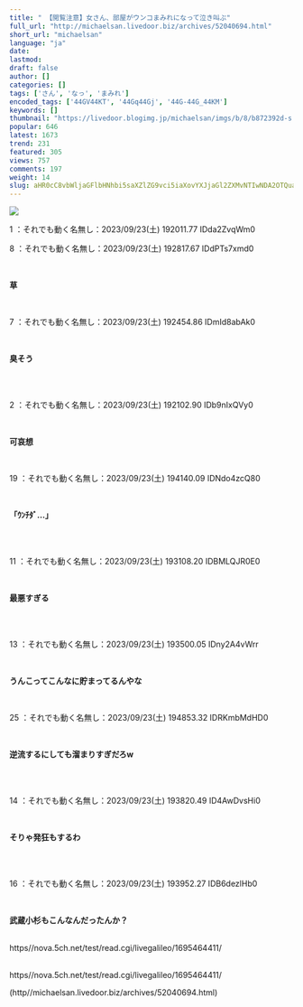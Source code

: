 ```yaml
---
title: " 【閲覧注意】女さん、部屋がウンコまみれになって泣き叫ぶ"
full_url: "http://michaelsan.livedoor.biz/archives/52040694.html"
short_url: "michaelsan"
language: "ja"
date: 
lastmod: 
draft: false
author: []
categories: []
tags: ['さん', 'なっ', 'まみれ']
encoded_tags: ['44GV44KT', '44Gq44Gj', '44G-44G_44KM']
keywords: []
thumbnail: "https://livedoor.blogimg.jp/michaelsan/imgs/b/8/b872392d-s.jpg"
popular: 646
latest: 1673
trend: 231
featured: 305
views: 757
comments: 197
weight: 14
slug: aHR0cC8vbWljaGFlbHNhbi5saXZlZG9vci5iaXovYXJjaGl2ZXMvNTIwNDA2OTQuaHRtbA==
---
```


![](https://livedoor.blogimg.jp/michaelsan/imgs/b/8/b872392d-s.jpg)

<div><p>1 ：それでも動く名無し：2023/09/23(土) 192011.77 IDda2ZvqWm0</p><p>8 ：それでも動く名無し：2023/09/23(土) 192817.67 IDdPTs7xmd0</p><br><b><p>草 </p></b><br><p>7 ：それでも動く名無し：2023/09/23(土) 192454.86 IDmId8abAk0</p><br><b><p>臭そう </p><br></b><br><p>2 ：それでも動く名無し：2023/09/23(土) 192102.90 IDb9nIxQVy0</p><br><b><p>可哀想 </p></b><br><p>19 ：それでも動く名無し：2023/09/23(土) 194140.09 IDNdo4zcQ80</p><br><b><p>「ｳﾝﾁﾀﾞ…」 <br></p><br></b><br><p>11 ：それでも動く名無し：2023/09/23(土) 193108.20 IDBMLQJR0E0</p><br><b><p>最悪すぎる </p><br></b><br><p>13 ：それでも動く名無し：2023/09/23(土) 193500.05 IDny2A4vWrr</p><br><b><p>うんこってこんなに貯まってるんやな </p></b><br><p>25 ：それでも動く名無し：2023/09/23(土) 194853.32 IDRKmbMdHD0</p><br><b><p>逆流するにしても溜まりすぎだろw <br></p><br></b><br><p>14 ：それでも動く名無し：2023/09/23(土) 193820.49 ID4AwDvsHi0</p><br><b><p>そりゃ発狂もするわ </p><br></b><br><p>16 ：それでも動く名無し：2023/09/23(土) 193952.27 IDB6dezlHb0</p><br><b><p>武蔵小杉もこんなんだったんか？ </p></b><br>https//nova.5ch.net/test/read.cgi/livegalileo/1695464411/<br><br clear='all'> <p id='a6850dc6aefc0d5bbff2bea180d92d89'> </p> <p id='a6850dc6aefc0d5bbff2bea180d92d89'> </p> <p class='alistcloud-container-6795'></p> <p>https//nova.5ch.net/test/read.cgi/livegalileo/1695464411/</p></div>

(http//michaelsan.livedoor.biz/archives/52040694.html)
